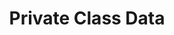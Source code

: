---
layout: default
title: "Private Class Data"
modified:
categories: structural
excerpt:
tags: []
image:
  feature:
  teaser: nav/400x250.png
  thumb:
---